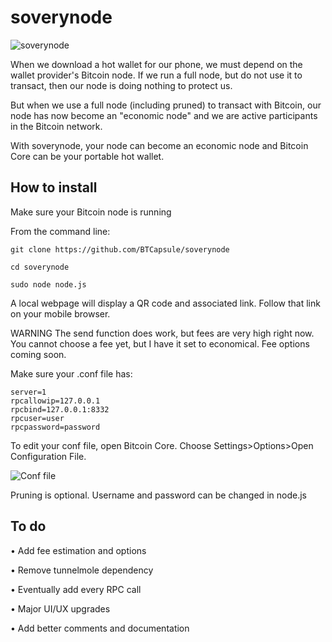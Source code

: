 # soverynode

![soverynode](https://i.nostr.build/WY3Y.gif)

When we download a hot wallet for our phone, we must depend on the wallet provider's Bitcoin node. If we run a full node, but do not use it to transact, then our node is doing nothing to protect us.

But when we use a full node (including pruned) to transact with Bitcoin, our node has now become an "economic node" and we are active participants in the Bitcoin network.

With soverynode, your node can become an economic node and Bitcoin Core can be your portable hot wallet.

 

## How to install

Make sure your Bitcoin node is running

From the command line:

```
git clone https://github.com/BTCapsule/soverynode
```

```
cd soverynode
```

```
sudo node node.js
```
A local webpage will display a QR code and associated link. Follow that link on your mobile browser.

WARNING
The send function does work, but fees are very high right now. You cannot choose a fee yet, but I have it set to economical. Fee options coming soon.

Make sure your .conf file has:

```
server=1
rpcallowip=127.0.0.1
rpcbind=127.0.0.1:8332
rpcuser=user
rpcpassword=password
```

To edit your conf file, open Bitcoin Core. Choose Settings>Options>Open Configuration File. 

![Conf file](https://i.nostr.build/deW4.gif)

Pruning is optional.
Username and password can be changed in node.js

## To do

• Add fee estimation and options

• Remove tunnelmole dependency

• Eventually add every RPC call

• Major UI/UX upgrades

• Add better comments and documentation
